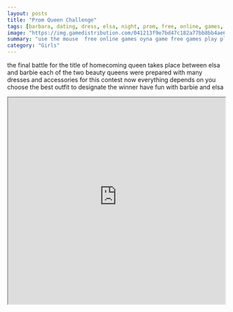```yaml
---
layout: posts
title: "Prom Queen Challenge"
tags: [barbara, dating, dress, elsa, night, prom, free, online, games, oyna, game, free, games, play, play, games]
image: "https://img.gamedistribution.com/041213f9e7bd47c182a77bb8bb4ae633.jpg"
summary: "use the mouse  free online games oyna game free games play play games"
category: "Girls"
---
```


the final battle for the title of homecoming queen takes place between elsa and barbie each of the two beauty queens were prepared with many dresses and accessories for this contest now everything depends on you choose the best outfit to designate the winner have fun with barbie and elsa

<iframe width="100%" height="480px;" src="https://html5.gamedistribution.com/041213f9e7bd47c182a77bb8bb4ae633/"></iframe>